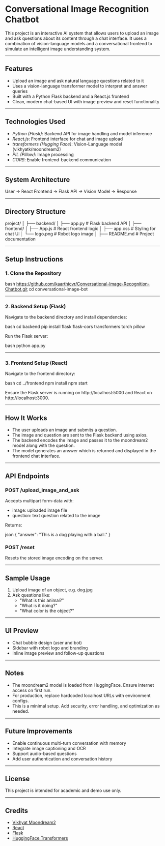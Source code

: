  # Conversational Image Recognition Chatbot  

This project is an interactive AI system that allows users to upload an image and ask questions about its content through a chat interface. It uses a combination of vision-language models and a conversational frontend to simulate an intelligent image understanding system.

---

## Features

- Upload an image and ask natural language questions related to it
- Uses a vision-language transformer model to interpret and answer queries
- Built with a Python Flask backend and a React.js frontend
- Clean, modern chat-based UI with image preview and reset functionality

---

## Technologies Used

- *Python (Flask)*: Backend API for image handling and model inference
- *React.js*: Frontend interface for chat and image upload
- *transformers (Hugging Face)*: Vision-Language model (vikhyatk/moondream2)
- *PIL (Pillow)*: Image processing
- *CORS*: Enable frontend-backend communication

---

## System Architecture


User -> React Frontend -> Flask API -> Vision Model -> Response


---

## Directory Structure


project/
│
├── backend/
│   ├── app.py                    # Flask backend API
│
├── frontend/
│   ├── App.js                    # React frontend logic
│   ├── app.css                   # Styling for chat UI
│   └── logo.png                  # Robot logo image
│
├── README.md                     # Project documentation


---

## Setup Instructions

### 1. Clone the Repository

bash
https://github.com/kaarthicvr/Conversational-Image-Recognition-Chatbot.git
cd conversational-image-bot


---

### 2. Backend Setup (Flask)

Navigate to the backend directory and install dependencies:

bash
cd backend
pip install flask flask-cors transformers torch pillow


Run the Flask server:

bash
python app.py


---

### 3. Frontend Setup (React)

Navigate to the frontend directory:

bash
cd ../frontend
npm install
npm start


Ensure the Flask server is running on http://localhost:5000 and React on http://localhost:3000.

---

## How It Works

- The user uploads an image and submits a question.
- The image and question are sent to the Flask backend using axios.
- The backend encodes the image and passes it to the moondream2 model along with the question.
- The model generates an answer which is returned and displayed in the frontend chat interface.

---

## API Endpoints

### POST /upload_image_and_ask

Accepts multipart form-data with:

- image: uploaded image file
- question: text question related to the image

Returns:

json
{ "answer": "This is a dog playing with a ball." }


### POST /reset

Resets the stored image encoding on the server.

---

## Sample Usage

1. Upload image of an object, e.g. dog.jpg
2. Ask questions like:
   - "What is this animal?"
   - "What is it doing?"
   - "What color is the object?"

---

## UI Preview

- Chat bubble design (user and bot)
- Sidebar with robot logo and branding
- Inline image preview and follow-up questions

---

## Notes

- The moondream2 model is loaded from HuggingFace. Ensure internet access on first run.
- For production, replace hardcoded localhost URLs with environment configs.
- This is a minimal setup. Add security, error handling, and optimization as needed.

---

## Future Improvements

- Enable continuous multi-turn conversation with memory
- Integrate image captioning and OCR
- Support audio-based questions
- Add user authentication and conversation history

---

## License

This project is intended for academic and demo use only.

---

## Credits

- [Vikhyat Moondream2](https://huggingface.co/vikhyatk/moondream2)
- [React](https://reactjs.org/)
- [Flask](https://flask.palletsprojects.com/)
- [HuggingFace Transformers](https://huggingface.co/transformers/)
